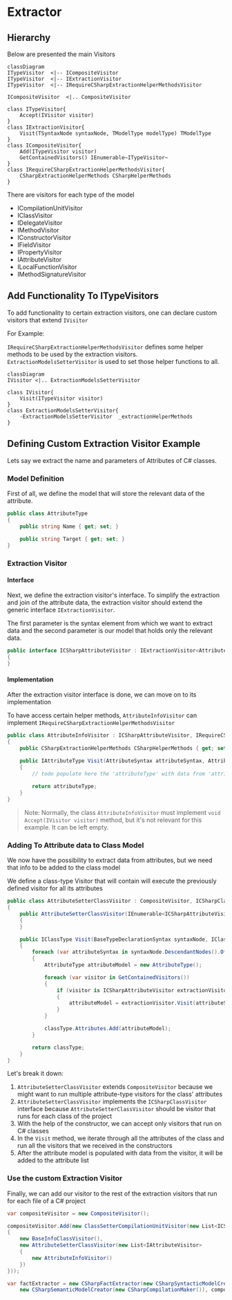 ﻿# Extractor

## Hierarchy

Below are presented the main Visitors

```mermaid
classDiagram
ITypeVisitor  <|-- ICompositeVisitor
ITypeVisitor  <|-- IExtractionVisitor
ITypeVisitor  <|-- IRequireCSharpExtractionHelperMethodsVisitor

ICompositeVisitor  <|.. CompositeVisitor

class ITypeVisitor{
    Accept(IVisitor visitor)
}
class IExtractionVisitor{
    Visit(TSyntaxNode syntaxNode, TModelType modelType) TModelType        
}
class ICompositeVisitor{
    Add(ITypeVisitor visitor)
    GetContainedVisitors() IEnumerable~ITypeVisitor~
}
class IRequireCSharpExtractionHelperMethodsVisitor{
    CSharpExtractionHelperMethods CSharpHelperMethods
}
```

There are visitors for each type of the model

- ICompilationUnitVisitor
- IClassVisitor
- IDelegateVisitor
- IMethodVisitor
- IConstructorVisitor
- IFieldVisitor
- IPropertyVisitor
- IAttributeVisitor
- ILocalFunctionVisitor
- IMethodSignatureVisitor

## Add Functionality To ITypeVisitors

To add functionality to certain extraction visitors, one can declare custom visitors that extend `IVisitor`

For Example:

`IRequireCSharpExtractionHelperMethodsVisitor` defines some helper methods to be used by the extraction
visitors. `ExtractionModelsSetterVisitor` is used to set those helper functions to all.

```mermaid
classDiagram
IVisitor <|.. ExtractionModelsSetterVisitor

class IVisitor{    
    Visit(ITypeVisitor visitor)
}
class ExtractionModelsSetterVisitor{
    -ExtractionModelsSetterVisitor  _extractionHelperMethods
}
```

## Defining Custom Extraction Visitor Example

Lets say we extract the name and parameters of Attributes of C# classes.

### Model Definition

First of all, we define the model that will store the relevant data of the attribute.

```c#
public class AttributeType
{
    public string Name { get; set; }
    
    public string Target { get; set; }    
}
```

### Extraction Visitor

#### Interface

Next, we define the extraction visitor's interface. To simplify the extraction and join of the attribute data, the
extraction visitor should extend the generic interface `IExtractionVisitor`.

The first parameter is the syntax element from which we want to extract data and the second parameter is our model that
holds only the relevant data.

```c#
public interface ICSharpAttributeVisitor : IExtractionVisitor<AttributeSyntax, AttributeType>
{
}
```

#### Implementation

After the extraction visitor interface is done, we can move on to its implementation

To have access certain helper methods, `AttributeInfoVisitor` can
implement `IRequireCSharpExtractionHelperMethodsVisitor`

```c#
public class AttributeInfoVisitor : ICSharpAttributeVisitor, IRequireCSharpExtractionHelperMethodsVisitor
{
    public CSharpExtractionHelperMethods CSharpHelperMethods { get; set; }

    public IAttributeType Visit(AttributeSyntax attributeSyntax, AttributeType attributeType)
    {
        // todo populate here the 'attributeType' with data from 'attributeSyntax' 
    
        return attributeType;
    }
}
```

>Note: Normally, the class `AttributeInfoVisitor` must implement `void Accept(IVisitor visitor)` method, but it's not
relevant for this example. It can be left empty.

### Adding To Attribute data to Class Model

We now have the possibility to extract data from attributes, but we need that info to be added to the class model


We define a class-type Visitor that will contain will execute the previously defined visitor for all its attributes

```c#
public class AttributeSetterClassVisitor : CompositeVisitor, ICSharpClassVisitor
{
    public AttributeSetterClassVisitor(IEnumerable<ICSharpAttributeVisitor> visitors) : base(visitors)
    {
    }

    public IClassType Visit(BaseTypeDeclarationSyntax syntaxNode, IClassType classType)
    {
        foreach (var attributeSyntax in syntaxNode.DescendantNodes().OfType<AttributeSyntax>())
        {
            AttributeType attributeModel = new AttributeType();

            foreach (var visitor in GetContainedVisitors())
            {
                if (visitor is ICSharpAttributeVisitor extractionVisitor)
                {
                    attributeModel = extractionVisitor.Visit(attributeSyntax, attributeModel);
                }
            }

            classType.Attributes.Add(attributeModel);
        }

        return classType;
    }
}
```

Let's break it down:


1. `AttributeSetterClassVisitor` extends `CompositeVisitor` because we might want to run multiple attribute-type visitors for the class' attributes 
2. `AttributeSetterClassVisitor` implements the `ICSharpClassVisitor` interface because `AttributeSetterClassVisitor` should be visitor that runs for each class of the project
3. With the help of the constructor, we can accept only visitors that run on C# classes
4. In the `Visit` method, we iterate through all the attributes of the class and run all the visitors that we received in the constructors
5. After the attribute model is populated with data from the visitor, it will be added to the attribute list 

### Use the custom Extraction Visitor

Finally, we can add our visitor to the rest of the extraction visitors that run for each file of a C# project

```c#
var compositeVisitor = new CompositeVisitor();

compositeVisitor.Add(new ClassSetterCompilationUnitVisitor(new List<ICSharpClassVisitor>
{
    new BaseInfoClassVisitor(),
    new AttributeSetterClassVisitor(new List<IAttributeVisitor>
    {
        new AttributeInfoVisitor()
    })
}));

var factExtractor = new CSharpFactExtractor(new CSharpSyntacticModelCreator(),
    new CSharpSemanticModelCreator(new CSharpCompilationMaker()), compositeVisitor);
```
